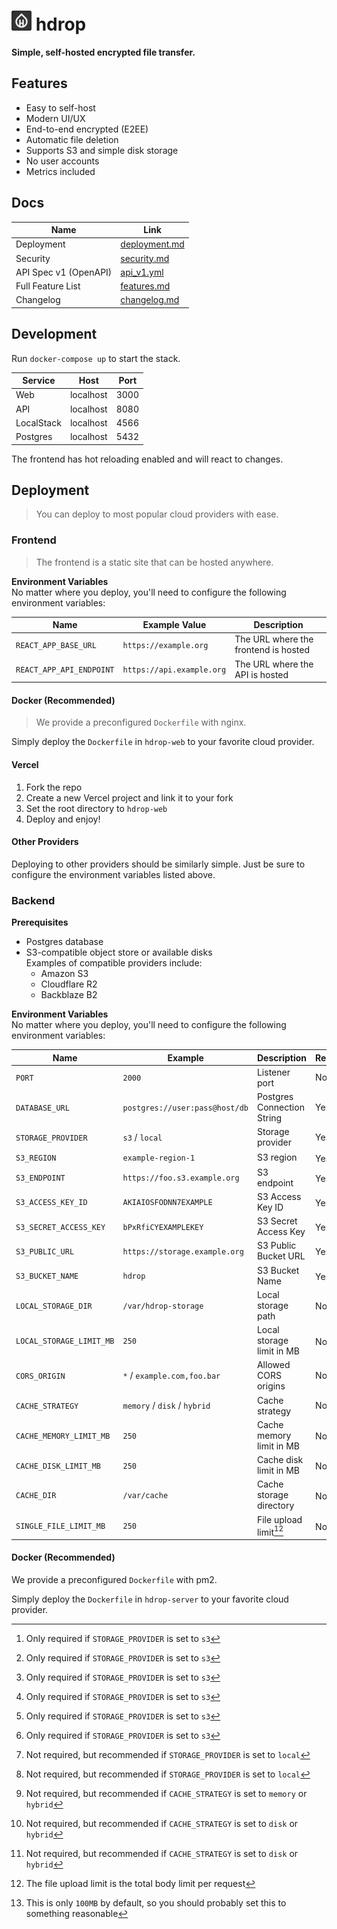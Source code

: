 <h1><img src="./hdrop-web/public/logo512.png" width="32" height="32" />&nbsp;hdrop</h1>

**Simple, self-hosted encrypted file transfer.**

## Features

- Easy to self-host
- Modern UI/UX
- End-to-end encrypted (E2EE)
- Automatic file deletion
- Supports S3 and simple disk storage
- No user accounts
- Metrics included

## Docs

| Name                   | Link                              |
| ---------------------- | --------------------------------- |
| Deployment             | [deployment.md](./docs/deployment.md) |
| Security               | [security.md](./docs/security.md) |
| API Spec v1 (OpenAPI)  | [api_v1.yml](./docs/api_v1.yml)     |
| Full Feature List      | [features.md](./docs/features.md) |
| Changelog              | [changelog.md](./docs/changelog.md) |


## Development

Run `docker-compose up` to start the stack.

| Service    | Host      | Port |
| ---------- | --------- | ---- |
| Web        | localhost | 3000 |
| API        | localhost | 8080 |
| LocalStack | localhost | 4566 |
| Postgres   | localhost | 5432 |

The frontend has hot reloading enabled and will react to changes.

## Deployment
> You can deploy to most popular cloud providers with ease.

### Frontend
> The frontend is a static site that can be hosted anywhere.

**Environment Variables**<br>
No matter where you deploy, you'll need to configure the following environment variables:

| Name                     | Example Value             | Description                          |
| ------------------------ | ------------------------- | ------------------------------------ |
| `REACT_APP_BASE_URL`     | `https://example.org`     | The URL where the frontend is hosted |
| `REACT_APP_API_ENDPOINT` | `https://api.example.org` | The URL where the API is hosted      |

#### Docker (Recommended)
> We provide a preconfigured `Dockerfile` with nginx.

Simply deploy the `Dockerfile` in `hdrop-web` to your favorite cloud provider.

#### Vercel

1. Fork the repo
2. Create a new Vercel project and link it to your fork
3. Set the root directory to `hdrop-web`
4. Deploy and enjoy!

#### Other Providers

Deploying to other providers should be similarly simple. Just be sure to configure the environment variables listed above.

### Backend

**Prerequisites**<br>

- Postgres database
- S3-compatible object store or available disks<br>
  Examples of compatible providers include:
  - Amazon S3
  - Cloudflare R2
  - Backblaze B2

**Environment Variables**<br>
No matter where you deploy, you'll need to configure the following environment variables:

| Name                     | Example                        | Description                | Required | Default        |
| ------------------------ | ------------------------------ | -------------------------- | -------- | -------------- |
| `PORT`                   | `2000`                         | Listener port              | No       | `8080`         |
| `DATABASE_URL`           | `postgres://user:pass@host/db` | Postgres Connection String | Yes      | -              |
| `STORAGE_PROVIDER`       | `s3` / `local`                 | Storage provider           | Yes      | -              |
| `S3_REGION`              | `example-region-1`             | S3 region                  | Yes[^1]  | -              |
| `S3_ENDPOINT`            | `https://foo.s3.example.org`   | S3 endpoint                | Yes[^1]  | -              |
| `S3_ACCESS_KEY_ID`       | `AKIAIOSFODNN7EXAMPLE`         | S3 Access Key ID           | Yes[^1]  | -              |
| `S3_SECRET_ACCESS_KEY`   | `bPxRfiCYEXAMPLEKEY`           | S3 Secret Access Key       | Yes[^1]  | -              |
| `S3_PUBLIC_URL`          | `https://storage.example.org`  | S3 Public Bucket URL       | Yes[^1]  | -              |
| `S3_BUCKET_NAME`         | `hdrop`                        | S3 Bucket Name             | Yes[^1]  | -              |
| `LOCAL_STORAGE_DIR`      | `/var/hdrop-storage`           | Local storage path         | No[^2]   | `./files`      |
| `LOCAL_STORAGE_LIMIT_MB` | `250`                          | Local storage limit in MB  | No[^2]   | -              |
| `CORS_ORIGIN`            | `*` / `example.com,foo.bar`    | Allowed CORS origins       | No       | `*`            |
| `CACHE_STRATEGY`         | `memory` / `disk` / `hybrid`   | Cache strategy             | No       | `memory`       |
| `CACHE_MEMORY_LIMIT_MB`  | `250`                          | Cache memory limit in MB   | No[^3]   | -              |
| `CACHE_DISK_LIMIT_MB`    | `250`                          | Cache disk limit in MB     | No[^4]   | -              |
| `CACHE_DIR`              | `/var/cache`                   | Cache storage directory    | No[^4]   | `./file_cache` |
| `SINGLE_FILE_LIMIT_MB`   | `250`                          | File upload limit[^5]      | No[^6]   | `100`          |

[^1]: Only required if `STORAGE_PROVIDER` is set to `s3`
[^2]: Not required, but recommended if `STORAGE_PROVIDER` is set to `local`
[^3]: Not required, but recommended if `CACHE_STRATEGY` is set to `memory` or `hybrid`
[^4]: Not required, but recommended if `CACHE_STRATEGY` is set to `disk` or `hybrid`
[^5]: The file upload limit is the total body limit per request
[^6]: This is only `100MB` by default, so you should probably set this to something reasonable

#### Docker (Recommended)
We provide a preconfigured `Dockerfile` with pm2.

Simply deploy the `Dockerfile` in `hdrop-server` to your favorite cloud provider.
